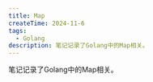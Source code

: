 ```yaml
---
title: Map
createTime: 2024-11-6
tags:
  - Golang
description: 笔记记录了Golang中的Map相关。
---
```

 笔记记录了Golang中的Map相关。
<!-- more -->

